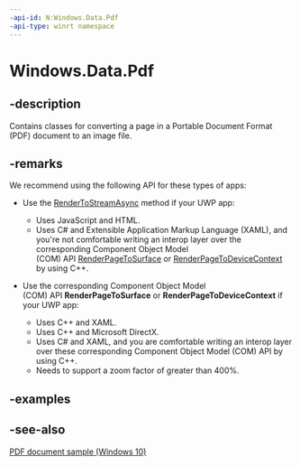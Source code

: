 ```yaml
---
-api-id: N:Windows.Data.Pdf
-api-type: winrt namespace
---
```


# Windows.Data.Pdf

## -description

Contains classes for converting a page in a Portable Document Format (PDF) document to an image file.

## -remarks

We recommend using the following API for these types of apps:

+ Use the [RenderToStreamAsync](pdfpage_rendertostreamasync_507686896.md) method if your UWP app:
  + Uses JavaScript and HTML.
  + Uses C# and Extensible Application Markup Language (XAML), and you're not comfortable writing an interop layer over the corresponding Component Object Model (COM) API [RenderPageToSurface](https://docs.microsoft.com/windows/desktop/api/windows.data.pdf.interop/nf-windows-data-pdf-interop-ipdfrenderernative-renderpagetosurface) or [RenderPageToDeviceContext](https://docs.microsoft.com/windows/desktop/api/windows.data.pdf.interop/nf-windows-data-pdf-interop-ipdfrenderernative-renderpagetodevicecontext) by using C++.

+ Use the corresponding Component Object Model (COM) API **RenderPageToSurface** or **RenderPageToDeviceContext** if your UWP app:
  + Uses C++ and XAML.
  + Uses C++ and Microsoft DirectX.
  + Uses C# and XAML, and you are comfortable writing an interop layer over these corresponding Component Object Model (COM) API by using C++.
  + Needs to support a zoom factor of greater than 400%.

## -examples

## -see-also

[PDF document sample (Windows 10)](https://go.microsoft.com/fwlink/?LinkID=703785)
